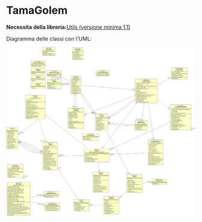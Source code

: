 # TamaGolem

**Necessita della libreria:**[Utils (versione minima 1.1)](https://github.com/ThatCmd/Utils/releases/tag/1.1)

Diagramma delle classi con l'UML:

![UML diagramma](https://github.com/m-ippo/PgAr2021_TheTeslerTeam_TamaGolem/blob/main/UML-Diagramm.jpg)
